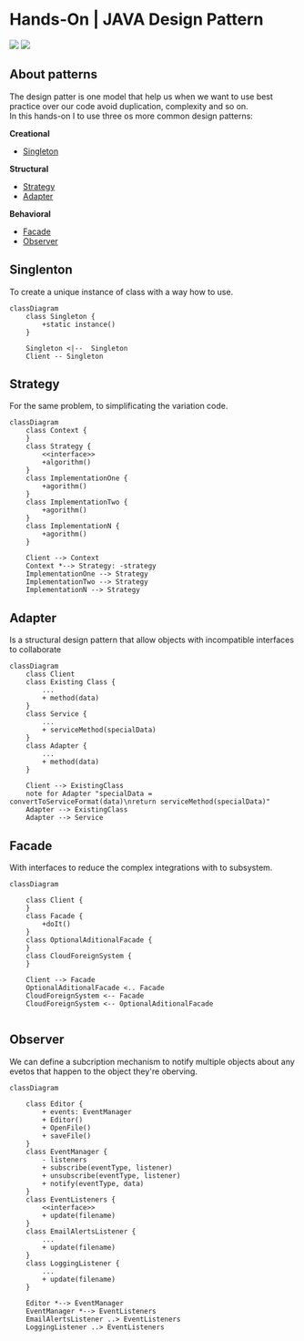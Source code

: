 
# Hands-On |  JAVA Design Pattern
<img src="https://img.shields.io/badge/Design_Pattern-Java-ED8B00?style=for-the-badge&logo=openjdk&logoColor=white" /> <img src="https://img.shields.io/badge/by-Alejandro.Fuentes-informational?style=for-the-badge&logoColor=white&color=cdcdcd" />

## About patterns

The design patter is one model that help us when we want to use best practice over our code avoid duplication, complexity and so on.  
In this hands-on I to use three os more common design patterns:

**Creational**
* [Singleton](#singlenton)

**Structural**
* [Strategy](#strategy)
* [Adapter](#Adapter)

**Behavioral**
* [Facade](#facade)
* [Observer](#observer)



## Singlenton
To create a unique instance of class with a way how to use.

```mermaid
classDiagram
    class Singleton {
        +static instance()
    }

    Singleton <|--  Singleton
    Client -- Singleton

```

## Strategy
For the same problem, to simplificating the variation code.

```mermaid
classDiagram
    class Context {
    }
    class Strategy {
	    <<interface>>
	    +algorithm()
    }
    class ImplementationOne {
	    +agorithm()
    }
    class ImplementationTwo {
	    +agorithm()
    }
    class ImplementationN {
	    +agorithm()
    }

    Client --> Context
    Context *--> Strategy: -strategy
	ImplementationOne --> Strategy
	ImplementationTwo --> Strategy
	ImplementationN --> Strategy

```
## Adapter

Is a structural design pattern that allow objects with incompatible interfaces to collaborate

```mermaid
classDiagram
	class Client
	class Existing Class {
		...
		+ method(data)
	}
	class Service {
		...
		+ serviceMethod(specialData)
	}
	class Adapter {
		...
		+ method(data)
	}
	
	Client --> ExistingClass
	note for Adapter "specialData = convertToServiceFormat(data)\nreturn serviceMethod(specialData)"
	Adapter --> ExistingClass
	Adapter --> Service
```

## Facade
With interfaces to reduce the complex integrations with to subsystem.

```mermaid
classDiagram

	class Client {
	}
	class Facade {
		+doIt()
	}
	class OptionalAditionalFacade {
	}
	class CloudForeignSystem {
	}

	Client --> Facade
	OptionalAditionalFacade <.. Facade
	CloudForeignSystem <-- Facade
	CloudForeignSystem <-- OptionalAditionalFacade
	
```

## Observer
We can define a subcription mechanism to notify multiple objects about any evetos that happen to the object they're oberving.

```mermaid
classDiagram

	class Editor {
		+ events: EventManager
		+ Editor()
		+ OpenFile()
		+ saveFile()
	}
	class EventManager {
		- listeners
		+ subscribe(eventType, listener)
		+ unsubscribe(eventType, listener)
		+ notify(eventType, data)
	}
	class EventListeners {
		<<interface>>
		+ update(filename)
	}
	class EmailAlertsListener {
		...
		+ update(filename)
	}
	class LoggingListener {
		...
		+ update(filename)
	}
	
	Editor *--> EventManager
	EventManager *--> EventListeners
	EmailAlertsListener ..> EventListeners
	LoggingListener ..> EventListeners
	
	
```